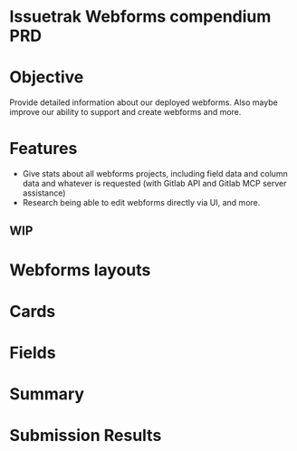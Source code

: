   
  # Issuetrak Webforms compendium PRD

  # Objective
  Provide detailed information about our deployed webforms.  Also maybe improve our ability to support and create webforms and more. 

  # Features
  * Give stats about all webforms projects, including field data and column data and whatever is requested (with Gitlab API and Gitlab MCP server assistance)
  * Research being able to edit webforms directly via UI, and more.

  ## WIP
  # Webforms layouts
  
  # Cards
  # Fields
  # Summary 
  # Submission Results